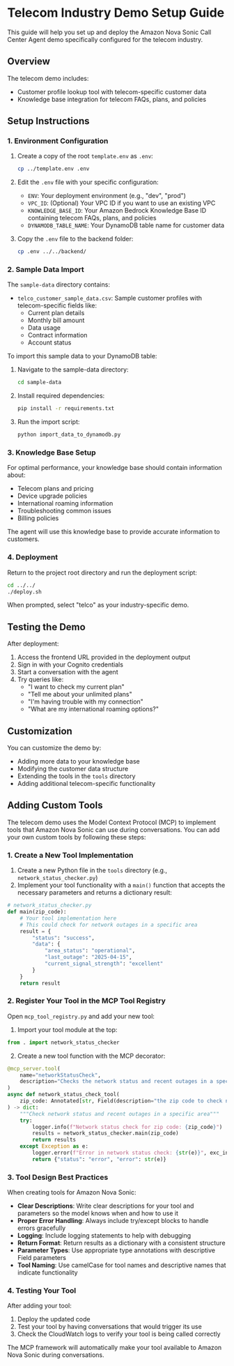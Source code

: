 # Telecom Industry Demo Setup Guide

This guide will help you set up and deploy the Amazon Nova Sonic Call Center Agent demo specifically configured for the telecom industry.

## Overview

The telecom demo includes:
- Customer profile lookup tool with telecom-specific customer data
- Knowledge base integration for telecom FAQs, plans, and policies

## Setup Instructions

### 1. Environment Configuration

1. Create a copy of the root `template.env` as `.env`:
   ```bash
   cp ../template.env .env
   ```

2. Edit the `.env` file with your specific configuration:
   - `ENV`: Your deployment environment (e.g., "dev", "prod")
   - `VPC_ID`: (Optional) Your VPC ID if you want to use an existing VPC
   - `KNOWLEDGE_BASE_ID`: Your Amazon Bedrock Knowledge Base ID containing telecom FAQs, plans, and policies
   - `DYNAMODB_TABLE_NAME`: Your DynamoDB table name for customer data

3. Copy the `.env` file to the backend folder:
   ```bash
   cp .env ../../backend/
   ```

### 2. Sample Data Import

The `sample-data` directory contains:
- `telco_customer_sample_data.csv`: Sample customer profiles with telecom-specific fields like:
  - Current plan details
  - Monthly bill amount
  - Data usage
  - Contract information
  - Account status
  
To import this sample data to your DynamoDB table:

1. Navigate to the sample-data directory:
   ```bash
   cd sample-data
   ```

2. Install required dependencies:
   ```bash
   pip install -r requirements.txt
   ```

3. Run the import script:
   ```bash
   python import_data_to_dynamodb.py
   ```

### 3. Knowledge Base Setup

For optimal performance, your knowledge base should contain information about:
- Telecom plans and pricing
- Device upgrade policies
- International roaming information
- Troubleshooting common issues
- Billing policies

The agent will use this knowledge base to provide accurate information to customers.

### 4. Deployment

Return to the project root directory and run the deployment script:
```bash
cd ../../
./deploy.sh
```

When prompted, select "telco" as your industry-specific demo.

## Testing the Demo

After deployment:
1. Access the frontend URL provided in the deployment output
2. Sign in with your Cognito credentials
3. Start a conversation with the agent
4. Try queries like:
   - "I want to check my current plan"
   - "Tell me about your unlimited plans"
   - "I'm having trouble with my connection"
   - "What are my international roaming options?"

## Customization

You can customize the demo by:
- Adding more data to your knowledge base
- Modifying the customer data structure
- Extending the tools in the `tools` directory
- Adding additional telecom-specific functionality

## Adding Custom Tools

The telecom demo uses the Model Context Protocol (MCP) to implement tools that Amazon Nova Sonic can use during conversations. You can add your own custom tools by following these steps:

### 1. Create a New Tool Implementation

1. Create a new Python file in the `tools` directory (e.g., `network_status_checker.py`)
2. Implement your tool functionality with a `main()` function that accepts the necessary parameters and returns a dictionary result:

```python
# network_status_checker.py
def main(zip_code):
    # Your tool implementation here
    # This could check for network outages in a specific area
    result = {
        "status": "success",
        "data": {
            "area_status": "operational",
            "last_outage": "2025-04-15",
            "current_signal_strength": "excellent"
        }
    }
    return result
```

### 2. Register Your Tool in the MCP Tool Registry

Open `mcp_tool_registry.py` and add your new tool:

1. Import your tool module at the top:
```python
from . import network_status_checker
```

2. Create a new tool function with the MCP decorator:
```python
@mcp_server.tool(
    name="networkStatusCheck",
    description="Checks the network status and recent outages in a specific area by zip code"
)
async def network_status_check_tool(
    zip_code: Annotated[str, Field(description="the zip code to check network status for")]
) -> dict:
    """Check network status and recent outages in a specific area"""
    try:
        logger.info(f"Network status check for zip code: {zip_code}")
        results = network_status_checker.main(zip_code)
        return results
    except Exception as e:
        logger.error(f"Error in network status check: {str(e)}", exc_info=True)
        return {"status": "error", "error": str(e)}
```

### 3. Tool Design Best Practices

When creating tools for Amazon Nova Sonic:

- **Clear Descriptions**: Write clear descriptions for your tool and parameters so the model knows when and how to use it
- **Proper Error Handling**: Always include try/except blocks to handle errors gracefully
- **Logging**: Include logging statements to help with debugging
- **Return Format**: Return results as a dictionary with a consistent structure
- **Parameter Types**: Use appropriate type annotations with descriptive Field parameters
- **Tool Naming**: Use camelCase for tool names and descriptive names that indicate functionality

### 4. Testing Your Tool

After adding your tool:

1. Deploy the updated code
2. Test your tool by having conversations that would trigger its use
3. Check the CloudWatch logs to verify your tool is being called correctly

The MCP framework will automatically make your tool available to Amazon Nova Sonic during conversations.
